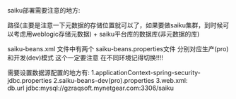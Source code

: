saiku部署需要注意的地方:

路径(主要是注意一下元数据的存储位置就可以了，如果要做saiku集群，到时候可以考虑用weblogic存储元数据) + saiku平台库的数据库(非元数据的库)

saiku-beans.xml 文件中有两个 saiku-beans.properties文件 分别对应生产(pro)和开发(dev)模式 这个一定要注意 在不同环境记得切换!!!!

需要设置数据源配置的地方有:
    1.applicationContext-spring-security-jdbc.properties
	2.saiku-beans-dev(pro).properties
	3.web.xml:  
	    <context-param>
    		<param-name>db.url</param-name>
    		<param-value>jdbc:mysql://gzraqsoft.mynetgear.com:3306/saiku</param-value>
    	</context-param>
